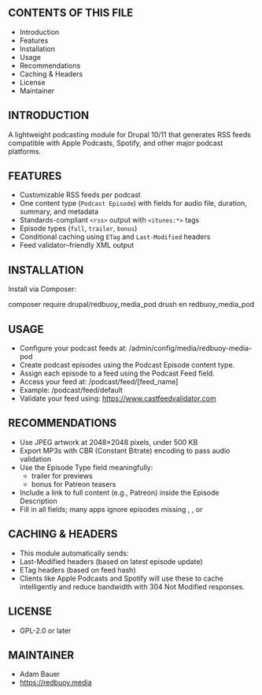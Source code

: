 CONTENTS OF THIS FILE
---------------------
 * Introduction
 * Features
 * Installation
 * Usage
 * Recommendations
 * Caching & Headers
 * License
 * Maintainer

INTRODUCTION
------------

A lightweight podcasting module for Drupal 10/11 that generates RSS feeds
compatible with Apple Podcasts, Spotify, and other major podcast platforms.

FEATURES
--------

- Customizable RSS feeds per podcast
- One content type (`Podcast Episode`) with fields for audio file, duration,
    summary, and metadata
- Standards-compliant `<rss>` output with `<itunes:*>` tags
- Episode types (`full`, `trailer`, `bonus`)
- Conditional caching using `ETag` and `Last-Modified` headers
- Feed validator–friendly XML output

INSTALLATION
------------

Install via Composer:


composer require drupal/redbuoy_media_pod
drush en redbuoy_media_pod

USAGE
-----

- Configure your podcast feeds at: /admin/config/media/redbuoy-media-pod
- Create podcast episodes using the Podcast Episode content type.
- Assign each episode to a feed using the Podcast Feed field.
- Access your feed at: /podcast/feed/[feed_name]
- Example: /podcast/feed/default
- Validate your feed using: https://www.castfeedvalidator.com

RECOMMENDATIONS
---------------

- Use JPEG artwork at 2048×2048 pixels, under 500 KB
- Export MP3s with CBR (Constant Bitrate) encoding to pass audio validation
- Use the Episode Type field meaningfully:
  - trailer for previews
  - bonus for Patreon teasers
- Include a link to full content (e.g., Patreon) inside the Episode Description
- Fill in all fields; many apps ignore episodes missing
    <duration>, <author>, or <summary>

CACHING & HEADERS
-----------------

- This module automatically sends:
- Last-Modified headers (based on latest episode update)
- ETag headers (based on feed hash)
- Clients like Apple Podcasts and Spotify will use these to cache intelligently
   and reduce bandwidth with 304 Not Modified responses.

LICENSE
-------

- GPL-2.0 or later

MAINTAINER
----------

- Adam Bauer
- https://redbuoy.media
